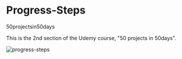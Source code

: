 # Progress-Steps
50projectsin50days

This is the 2nd section of the Udemy course, "50 projects in 50days".

![progress-steps](https://user-images.githubusercontent.com/85437491/135723636-32fad8e0-ac22-4f52-b856-0473d757dd91.gif)
